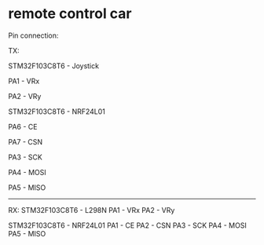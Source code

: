 # remote control car
Pin connection:

TX:

STM32F103C8T6 - Joystick

PA1 - VRx

PA2 - VRy


STM32F103C8T6 - NRF24L01

PA6 - CE

PA7 - CSN

PA3 - SCK

PA4 - MOSI

PA5 - MISO

--------------------

RX:
STM32F103C8T6 - L298N
PA1 - VRx
PA2 - VRy

STM32F103C8T6 - NRF24L01
PA1 - CE
PA2 - CSN
PA3 - SCK
PA4 - MOSI
PA5 - MISO

